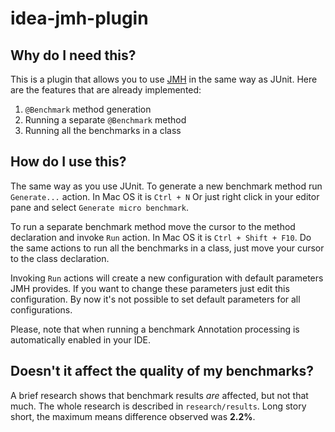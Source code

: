 # idea-jmh-plugin

## Why do I need this?

This is a plugin that allows you to use [JMH](http://openjdk.java.net/projects/code-tools/jmh/) in the same way as
JUnit. Here are the features that are already implemented:

1. ```@Benchmark``` method generation
2. Running a separate ```@Benchmark``` method
3. Running all the benchmarks in a class

## How do I use this?

The same way as you use JUnit. To generate a new benchmark method run ```Generate...``` action. In Mac OS it is ```Ctrl + N```
Or just right click in your editor pane and select ```Generate micro benchmark```.

To run a separate benchmark method move the cursor to the method declaration and invoke ```Run``` action.
In Mac OS it is ```Ctrl + Shift + F10```.
Do the same actions to run all the benchmarks in a class, just move your cursor to the class declaration.

Invoking `Run` actions will create a new configuration with default parameters JMH provides. If you want to change these parameters just
edit this configuration. By now it's not possible to set default parameters for all configurations.

Please, note that when running a benchmark Annotation processing is automatically enabled in your IDE.

## Doesn't it affect the quality of my benchmarks?

A brief research shows that benchmark results *are* affected, but not that much. The whole research is described in
`research/results`. Long story short, the maximum means difference observed was **2.2%**.
